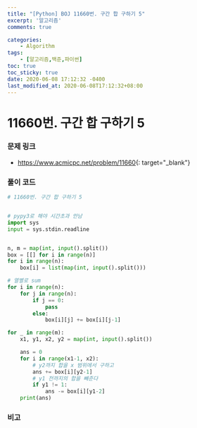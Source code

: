 ```yaml
---
title: "[Python] BOJ 11660번. 구간 합 구하기 5"
excerpt: '알고리즘'
comments: true

categories:
    - Algorithm
tags:
    - [알고리즘,백준,파이썬]
toc: true
toc_sticky: true
date: 2020-06-08 17:12:32 -0400
last_modified_at: 2020-06-08T17:12:32+08:00
---
```


# 11660번. 구간 합 구하기 5

### 문제 링크
- <https://www.acmicpc.net/problem/11660>{: target="\_blank"}

### 풀이 코드

```python
# 11660번. 구간 합 구하기 5


# pypy3로 해야 시간초과 안남
import sys
input = sys.stdin.readline


n, m = map(int, input().split())
box = [[] for i in range(n)]
for i in range(n):
    box[i] = list(map(int, input().split()))

# 열별로 sum
for i in range(n):
    for j in range(n):
        if j == 0:
            pass
        else:
            box[i][j] += box[i][j-1]

for _ in range(m):
    x1, y1, x2, y2 = map(int, input().split())

    ans = 0
    for i in range(x1-1, x2):
        # y2까지 합을 x 범위에서 구하고
        ans += box[i][y2-1]
        # y1 전까지의 합을 빼준다
        if y1 != 1:
            ans -= box[i][y1-2]
    print(ans)
```

### 비고